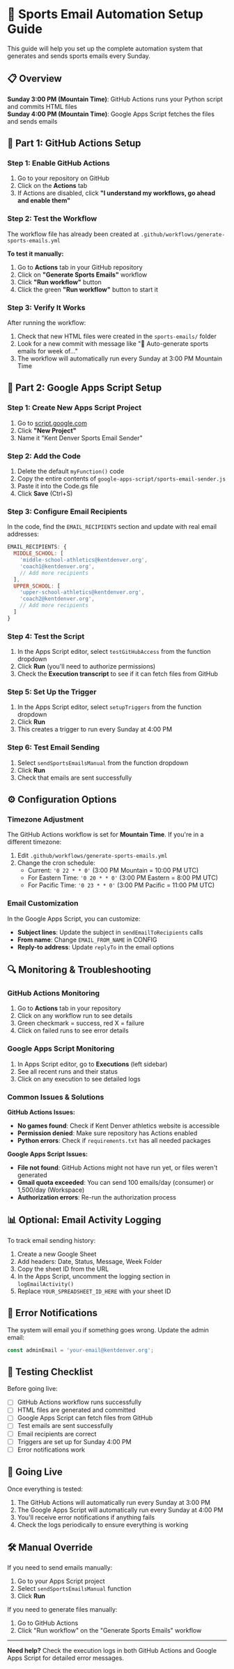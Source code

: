 # 🏈 Sports Email Automation Setup Guide

This guide will help you set up the complete automation system that generates and sends sports emails every Sunday.

## 📋 Overview

**Sunday 3:00 PM (Mountain Time)**: GitHub Actions runs your Python script and commits HTML files  
**Sunday 4:00 PM (Mountain Time)**: Google Apps Script fetches the files and sends emails

## 🚀 Part 1: GitHub Actions Setup

### Step 1: Enable GitHub Actions
1. Go to your repository on GitHub
2. Click on the **Actions** tab
3. If Actions are disabled, click **"I understand my workflows, go ahead and enable them"**

### Step 2: Test the Workflow
The workflow file has already been created at `.github/workflows/generate-sports-emails.yml`

**To test it manually:**
1. Go to **Actions** tab in your GitHub repository
2. Click on **"Generate Sports Emails"** workflow
3. Click **"Run workflow"** button
4. Click the green **"Run workflow"** button to start it

### Step 3: Verify It Works
After running the workflow:
1. Check that new HTML files were created in the `sports-emails/` folder
2. Look for a new commit with message like "🏈 Auto-generate sports emails for week of..."
3. The workflow will automatically run every Sunday at 3:00 PM Mountain Time

## 📧 Part 2: Google Apps Script Setup

### Step 1: Create New Apps Script Project
1. Go to [script.google.com](https://script.google.com)
2. Click **"New Project"**
3. Name it "Kent Denver Sports Email Sender"

### Step 2: Add the Code
1. Delete the default `myFunction()` code
2. Copy the entire contents of `google-apps-script/sports-email-sender.js`
3. Paste it into the Code.gs file
4. Click **Save** (Ctrl+S)

### Step 3: Configure Email Recipients
In the code, find the `EMAIL_RECIPIENTS` section and update with real email addresses:

```javascript
EMAIL_RECIPIENTS: {
  MIDDLE_SCHOOL: [
    'middle-school-athletics@kentdenver.org',
    'coach1@kentdenver.org',
    // Add more recipients
  ],
  UPPER_SCHOOL: [
    'upper-school-athletics@kentdenver.org', 
    'coach2@kentdenver.org',
    // Add more recipients
  ]
}
```

### Step 4: Test the Script
1. In the Apps Script editor, select `testGitHubAccess` from the function dropdown
2. Click **Run** (you'll need to authorize permissions)
3. Check the **Execution transcript** to see if it can fetch files from GitHub

### Step 5: Set Up the Trigger
1. In the Apps Script editor, select `setupTriggers` from the function dropdown
2. Click **Run**
3. This creates a trigger to run every Sunday at 4:00 PM

### Step 6: Test Email Sending
1. Select `sendSportsEmailsManual` from the function dropdown
2. Click **Run**
3. Check that emails are sent successfully

## ⚙️ Configuration Options

### Timezone Adjustment
The GitHub Actions workflow is set for **Mountain Time**. If you're in a different timezone:

1. Edit `.github/workflows/generate-sports-emails.yml`
2. Change the cron schedule:
   - Current: `'0 22 * * 0'` (3:00 PM Mountain = 10:00 PM UTC)
   - For Eastern Time: `'0 20 * * 0'` (3:00 PM Eastern = 8:00 PM UTC)
   - For Pacific Time: `'0 23 * * 0'` (3:00 PM Pacific = 11:00 PM UTC)

### Email Customization
In the Google Apps Script, you can customize:
- **Subject lines**: Update the subject in `sendEmailToRecipients` calls
- **From name**: Change `EMAIL_FROM_NAME` in CONFIG
- **Reply-to address**: Update `replyTo` in the email options

## 🔍 Monitoring & Troubleshooting

### GitHub Actions Monitoring
1. Go to **Actions** tab in your repository
2. Click on any workflow run to see details
3. Green checkmark = success, red X = failure
4. Click on failed runs to see error details

### Google Apps Script Monitoring
1. In Apps Script editor, go to **Executions** (left sidebar)
2. See all recent runs and their status
3. Click on any execution to see detailed logs

### Common Issues & Solutions

**GitHub Actions Issues:**
- **No games found**: Check if Kent Denver athletics website is accessible
- **Permission denied**: Make sure repository has Actions enabled
- **Python errors**: Check if `requirements.txt` has all needed packages

**Google Apps Script Issues:**
- **File not found**: GitHub Actions might not have run yet, or files weren't generated
- **Gmail quota exceeded**: You can send 100 emails/day (consumer) or 1,500/day (Workspace)
- **Authorization errors**: Re-run the authorization process

## 📊 Optional: Email Activity Logging

To track email sending history:

1. Create a new Google Sheet
2. Add headers: Date, Status, Message, Week Folder
3. Copy the sheet ID from the URL
4. In the Apps Script, uncomment the logging section in `logEmailActivity()`
5. Replace `YOUR_SPREADSHEET_ID_HERE` with your sheet ID

## 🚨 Error Notifications

The system will email you if something goes wrong. Update the admin email:

```javascript
const adminEmail = 'your-email@kentdenver.org';
```

## 🧪 Testing Checklist

Before going live:

- [ ] GitHub Actions workflow runs successfully
- [ ] HTML files are generated and committed
- [ ] Google Apps Script can fetch files from GitHub
- [ ] Test emails are sent successfully
- [ ] Email recipients are correct
- [ ] Triggers are set up for Sunday 4:00 PM
- [ ] Error notifications work

## 📅 Going Live

Once everything is tested:

1. The GitHub Actions will automatically run every Sunday at 3:00 PM
2. The Google Apps Script will automatically run every Sunday at 4:00 PM
3. You'll receive error notifications if anything fails
4. Check the logs periodically to ensure everything is working

## 🛠️ Manual Override

If you need to send emails manually:
1. Go to your Apps Script project
2. Select `sendSportsEmailsManual` function
3. Click **Run**

If you need to generate files manually:
1. Go to GitHub Actions
2. Click "Run workflow" on the "Generate Sports Emails" workflow

---

**Need help?** Check the execution logs in both GitHub Actions and Google Apps Script for detailed error messages.
